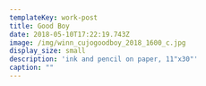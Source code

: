 ```yaml
---
templateKey: work-post
title: Good Boy
date: 2018-05-10T17:22:19.743Z
image: /img/winn_cujogoodboy_2018_1600_c.jpg
display_size: small
description: 'ink and pencil on paper, 11"x30"'
caption: ""
---
```

